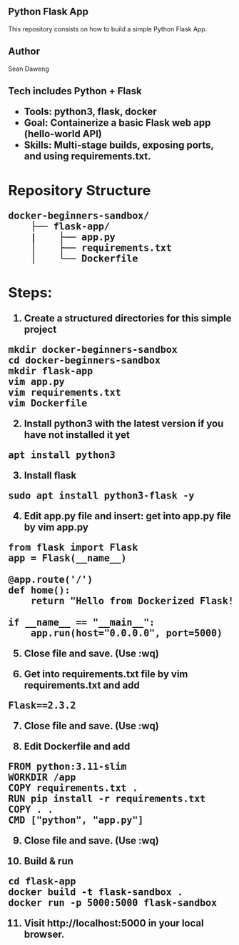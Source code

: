 <h2>Python Flask App</h2>
This repository consists on how to build a simple Python Flask App.

<h2> Author</h2>
Sean Daweng


<h2> Tech includes Python + Flask <h/2>
<ul>
<li>Tools: python3, flask, docker</li>
<li>Goal: Containerize a basic Flask web app (hello-world API)</li>
<li>Skills: Multi-stage builds, exposing ports, and using requirements.txt.</li>
</ul>

<h2>Repository Structure</h2>
<pre>
docker-beginners-sandbox/
    ├── flask-app/
    |    ├── app.py
    │    ├── requirements.txt
    │    └── Dockerfile
</pre>


<h2>Steps:</h2>

1) Create a structured directories for this simple project
<pre>
mkdir docker-beginners-sandbox
cd docker-beginners-sandbox
mkdir flask-app
vim app.py
vim requirements.txt
vim Dockerfile
</pre>

2) Install python3 with the latest version if you have not installed it yet
<pre>apt install python3</pre>

3) Install flask
<pre>sudo apt install python3-flask -y</pre>

4) Edit app.py file and insert:
get into app.py file by vim app.py
<pre>
from flask import Flask
app = Flask(__name__)

@app.route('/')
def home():
    return "Hello from Dockerized Flask!"

if __name__ == "__main__":
    app.run(host="0.0.0.0", port=5000)
</pre>
5) Close file and save. (Use :wq)

6) Get into requirements.txt file by vim requirements.txt and add
<pre>Flask==2.3.2</pre>

7) Close file and save. (Use :wq)

8) Edit Dockerfile and add
<pre>
FROM python:3.11-slim
WORKDIR /app
COPY requirements.txt .
RUN pip install -r requirements.txt
COPY . .
CMD ["python", "app.py"]
</pre>
9) Close file and save. (Use :wq)


10) Build & run
<pre>
cd flask-app
docker build -t flask-sandbox .
docker run -p 5000:5000 flask-sandbox
</pre>
11) Visit http://localhost:5000 in your local browser.

